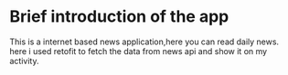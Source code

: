# Brief introduction of the app
This is a internet based news application,here you can read daily news. here i used retofit to fetch the data from news api and show it on my activity.
